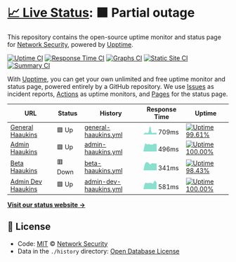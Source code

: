 # [📈 Live Status](https://aau-network-security.github.io/uptime-haaukins): <!--live status--> **🟧 Partial outage**

This repository contains the open-source uptime monitor and status page for [Network Security](http://es.aau.dk), powered by [Upptime](https://github.com/upptime/upptime).

[![Uptime CI](https://github.com/koj-co/upptime/workflows/Uptime%20CI/badge.svg)](https://github.com/koj-co/upptime/actions?query=workflow%3A%22Uptime+CI%22)
[![Response Time CI](https://github.com/koj-co/upptime/workflows/Response%20Time%20CI/badge.svg)](https://github.com/koj-co/upptime/actions?query=workflow%3A%22Response+Time+CI%22)
[![Graphs CI](https://github.com/koj-co/upptime/workflows/Graphs%20CI/badge.svg)](https://github.com/koj-co/upptime/actions?query=workflow%3A%22Graphs+CI%22)
[![Static Site CI](https://github.com/koj-co/upptime/workflows/Static%20Site%20CI/badge.svg)](https://github.com/koj-co/upptime/actions?query=workflow%3A%22Static+Site+CI%22)
[![Summary CI](https://github.com/koj-co/upptime/workflows/Summary%20CI/badge.svg)](https://github.com/koj-co/upptime/actions?query=workflow%3A%22Summary+CI%22)

With [Upptime](https://upptime.js.org), you can get your own unlimited and free uptime monitor and status page, powered entirely by a GitHub repository. We use [Issues](https://github.com/aau-network-security/uptime-haaukins/issues) as incident reports, [Actions](https://github.com/aau-network-security/uptime-haaukins/actions) as uptime monitors, and [Pages](https://aau-network-security.github.io/uptime-haaukins) for the status page.

<!--start: status pages-->
<!-- This summary is generated by Upptime (https://github.com/upptime/upptime) -->
<!-- Do not edit this manually, your changes will be overwritten -->

| URL                                                   | Status  | History                                                                                                                         | Response Time                                                                           | Uptime                                                                                                                                                                                                                                              |
| ----------------------------------------------------- | ------- | ------------------------------------------------------------------------------------------------------------------------------- | --------------------------------------------------------------------------------------- | --------------------------------------------------------------------------------------------------------------------------------------------------------------------------------------------------------------------------------------------------- |
| [General Haaukins](https://general.haaukins.com)      | 🟩 Up   | [general-haaukins.yml](https://github.com/aau-network-security/haaukins-uptime/commits/master/history/general-haaukins.yml)     | <img alt="Response time graph" src="./graphs/general-haaukins.png" height="20"> 709ms   | [![Uptime 99.61%](https://img.shields.io/endpoint?url=https%3A%2F%2Fraw.githubusercontent.com%2Faau-network-security%2Fhaaukins-uptime%2Fmaster%2Fapi%2Fgeneral-haaukins%2Fuptime.json)](https://uptime.haaukins.com/history/general-haaukins)      |
| [Admin Haaukins](https://admin.haaukins.com:8003)     | 🟩 Up   | [admin-haaukins.yml](https://github.com/aau-network-security/haaukins-uptime/commits/master/history/admin-haaukins.yml)         | <img alt="Response time graph" src="./graphs/admin-haaukins.png" height="20"> 496ms     | [![Uptime 100.00%](https://img.shields.io/endpoint?url=https%3A%2F%2Fraw.githubusercontent.com%2Faau-network-security%2Fhaaukins-uptime%2Fmaster%2Fapi%2Fadmin-haaukins%2Fuptime.json)](https://uptime.haaukins.com/history/admin-haaukins)         |
| [Beta Haaukins](https://beta.ntp-event.dk)            | 🟥 Down | [beta-haaukins.yml](https://github.com/aau-network-security/haaukins-uptime/commits/master/history/beta-haaukins.yml)           | <img alt="Response time graph" src="./graphs/beta-haaukins.png" height="20"> 341ms      | [![Uptime 98.43%](https://img.shields.io/endpoint?url=https%3A%2F%2Fraw.githubusercontent.com%2Faau-network-security%2Fhaaukins-uptime%2Fmaster%2Fapi%2Fbeta-haaukins%2Fuptime.json)](https://uptime.haaukins.com/history/beta-haaukins)            |
| [Admin Dev Haaukins](https://admin.ntp-event.dk:8003) | 🟩 Up   | [admin-dev-haaukins.yml](https://github.com/aau-network-security/haaukins-uptime/commits/master/history/admin-dev-haaukins.yml) | <img alt="Response time graph" src="./graphs/admin-dev-haaukins.png" height="20"> 581ms | [![Uptime 100.00%](https://img.shields.io/endpoint?url=https%3A%2F%2Fraw.githubusercontent.com%2Faau-network-security%2Fhaaukins-uptime%2Fmaster%2Fapi%2Fadmin-dev-haaukins%2Fuptime.json)](https://uptime.haaukins.com/history/admin-dev-haaukins) |

<!--end: status pages-->

[**Visit our status website →**](https://uptime.haaukins.com)

## 📄 License

- Code: [MIT](./LICENSE) © [Network Security](http://es.aau.dk)
- Data in the `./history` directory: [Open Database License](https://opendatacommons.org/licenses/odbl/1-0/)
